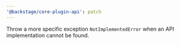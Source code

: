 ```yaml
---
'@backstage/core-plugin-api': patch
---
```


Throw a more specific exception `NotImplementedError` when an API implementation cannot be found.
